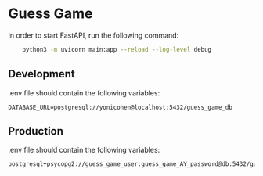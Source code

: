 # Guess Game

In order to start FastAPI, run the following command:
```bash
    python3 -m uvicorn main:app --reload --log-level debug
```

## Development ##
.env file should contain the following variables:

```
DATABASE_URL=postgresql://yonicohen@localhost:5432/guess_game_db
```

## Production ##
.env file should contain the following variables:

```
postgresql+psycopg2://guess_game_user:guess_game_AY_password@db:5432/guess_game_db
```



